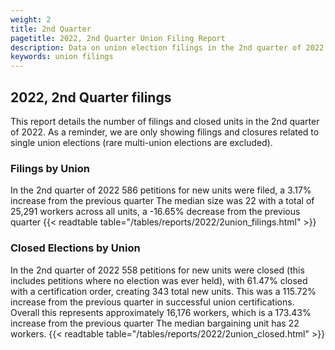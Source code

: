 ```yaml
---
weight: 2
title: 2nd Quarter
pagetitle: 2022, 2nd Quarter Union Filing Report
description: Data on union election filings in the 2nd quarter of 2022
keywords: union filings
---
```


## 2022, 2nd Quarter filings

This report details the number of filings and closed units in the 2nd quarter of 2022. As a reminder, we are only showing filings and closures related to single union elections (rare multi-union elections are excluded).

### Filings by Union
In the 2nd quarter of 2022 586 petitions for new units were filed, a 3.17% increase from the previous quarter The median size was 22 with a total of 25,291 workers across all units, a -16.65% decrease from the previous quarter
{{< readtable table="/tables/reports/2022/2union_filings.html" >}}

### Closed Elections by Union
In the 2nd quarter of 2022 558 petitions for new units were closed (this includes petitions where no election was ever held), with 61.47% closed with a certification order, creating 343 total new units. This was a 115.72% increase from the previous quarter in successful union certifications. Overall this represents approximately 16,176 workers, which is a 173.43% increase from the previous quarter The median bargaining unit has 22 workers.
{{< readtable table="/tables/reports/2022/2union_closed.html" >}}
